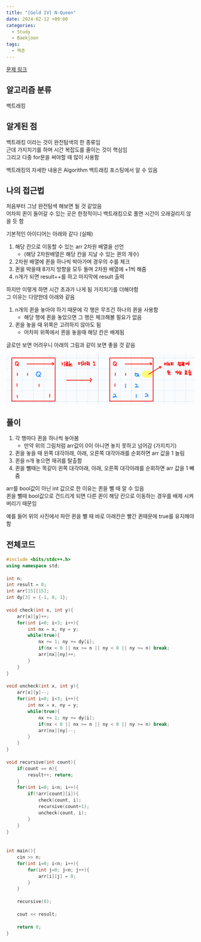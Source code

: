 ```yaml
---
title: "[Gold IV] N-Queen"
date: 2024-02-12 +09:00
categories:
  - Study
  - Baekjoon
tags:
  - 백준
---
```

[문제 링크](https://www.acmicpc.net/problem/9663)

## 알고리즘 분류
백트래킹

## 알게된 점
백트래킹 이라는 것이 완전탐색의 한 종류임    
근데 가지치기를 하며 시간 복잡도를 줄이는 것이 핵심임    
그리고 다중 for문을 써야할 때 많이 사용함

백트래킹의 자세한 내용은 Algorithm 백트래킹 포스팅에서 알 수 있음

## 나의 접근법
처음부터 그냥 완전탐색 해보면 될 것 같았음    
어차피 퀸이 들어갈 수 있는 곳은 한정적이니 백트래킹으로 풀면 시간이 오래걸리지 않을 듯 함

기본적인 아이디어는 아래와 같다 (실패)
1. 해당 칸으로 이동할 수 있는 arr 2차원 배열을 선언 
	- (해당 2차원배열은 해당 칸을 지날 수 있는 퀸의 개수)
2. 2차원 배열에 퀸을 하나씩 박아가며 경우의 수를 체크
3. 퀸을 박을때 8가지 방향을 모두 돌며 2차원 배열에 +1씩 해줌
4. n개가 되면 result++를 하고 마지막에 result 출력

하지만 이렇게 하면 시간 초과가 나게 됨 가지치기를 더해야함    
그 이유는 다양한데 아래와 같음
1. n개의 퀸을 놓아야 하기 때문에 각 행은 무조건 하나의 퀸을 사용함
	- 해당 행에 퀸을 놓았으면 그 행은 체크해볼 필요가 없음
2. 퀸을 놓을 때 위쪽은 고려하지 않아도 됨
	- 어차피 위쪽에서 퀸을 놓을때 해당 칸은 배제됨

글로만 보면 어려우니 아래의 그림과 같이 보면 좋을 것 같음

![](images/2024-02-12-BOJ-9663.png)

## 풀이

1. 각 행마다 퀸을 하나씩 놓아봄
	- 만약 위의 그림처럼 arr값이 0이 아니면 놓지 못하고 넘어감 (가지치기)
2. 퀸을 놓을 때 왼쪽 대각아래, 아래, 오른쪽 대각아래를 순회하면 arr 값을 1 늘림
3. 퀸을 n개 놓으면 재귀를 탈출함
4. 퀸을 뺄때는 똑같이 왼쪽 대각아래, 아래, 오른쪽 대각아래를 순회하면 arr 값을 1 빼줌

arr를 bool값이 아닌 int 값으로 한 이유는 퀸을 뺄 때 알 수 있음   
퀸을 뺄때 bool값으로 건드리게 되면 다른 퀸이 해당 칸으로 이동하는 경우를 배제 시켜 버리기 때문임

예를 들어 위의 사진에서 파란 퀸을 뺄 때 바로 아래칸은 빨간 퀸때문에 true를 유지해야함

## 전체코드
```c++
#include <bits/stdc++.h>
using namespace std;

int n;
int result = 0;
int arr[15][15];
int dy[3] = {-1, 0, 1};

void check(int x, int y){
    arr[x][y]++;
    for(int i=0; i<3; i++){
        int nx = x, ny = y;
        while(true){
            nx += 1; ny += dy[i];
            if(nx < 0 || nx >= n || ny < 0 || ny >= n) break;
            arr[nx][ny]++;
        }
    }
}

void uncheck(int x, int y){
    arr[x][y]--;
    for(int i=0; i<3; i++){
        int nx = x, ny = y;
        while(true){
            nx += 1; ny += dy[i];
            if(nx < 0 || nx >= n || ny < 0 || ny >= n) break;
            arr[nx][ny]--;
        }
    }
}

void recursive(int count){
    if(count == n){
        result++; return;
    }
    for(int i=0; i<n; i++){
        if(!arr[count][i]){
            check(count, i);
            recursive(count+1);
            uncheck(count, i);
        }
    }
}


int main(){
    cin >> n;
    for(int i=0; i<n; i++){
        for(int j=0; j<n; j++){
            arr[i][j] = 0;
        }
    }
    
    recursive(0);

    cout << result;

    return 0;
}

```